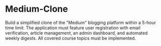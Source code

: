 # Medium-Clone
Build a simplified clone of the "Medium" blogging platform within a 5-hour time limit. The application must feature user registration with email verification, article management, an admin dashboard, and automated weekly digests. All covered course topics must be implemented.
